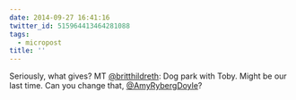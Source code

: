 ```yaml
---
date: 2014-09-27 16:41:16
twitter_id: 515964413464281088
tags:
  - micropost
title: ''
---
```


Seriously, what gives? MT [@britthildreth](https://twitter.com/britthildreth): Dog park with Toby. Might be our last time. Can you change that, [@AmyRybergDoyle](https://twitter.com/AmyRybergDoyle)?
